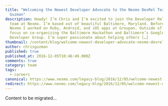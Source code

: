 ```yaml
---
title: "Welcoming the Newest Developer Advocate to the Nexmo DevRel Team: Chris
  Guzman"
description: Howdy! I’m Chris and I’m excited to join the Developer Relations
  team at Nexmo. I’m based out of beautiful Baltimore, Maryland. Before joining
  Nexmo I worked on Ruby, Android, and iOS apps at Groupon. Outside of work I
  focus on co-organizing the Baltimore Hackathon and Baltimore’s Google
  Developer Group. I’m super passionate about helping others […]
thumbnail: /content/blog/welcome-newest-developer-advocate-nexmo-devrel-team-chris-guzman-dr/photo_3.jpg
author: chrisguzman
published: true
published_at: 2016-12-05T10:46:49.000Z
comments: true
category: team
tags:
  - careers
canonical: https://www.nexmo.com/legacy-blog/2016/12/05/welcome-newest-developer-advocate-nexmo-devrel-team-chris-guzman-dr
redirect: https://www.nexmo.com/legacy-blog/2016/12/05/welcome-newest-developer-advocate-nexmo-devrel-team-chris-guzman-dr
---
```


Content to be migrated...
